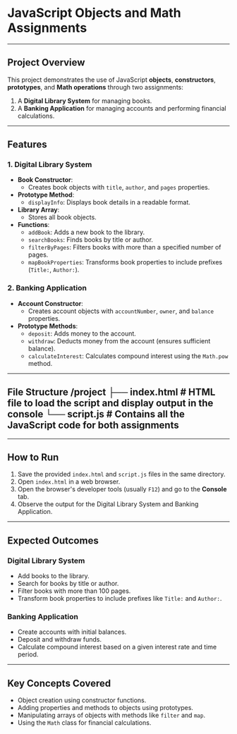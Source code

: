 # JavaScript Objects and Math Assignments

---

## Project Overview
This project demonstrates the use of JavaScript **objects**, **constructors**, **prototypes**, and **Math operations** through two assignments:
1. A **Digital Library System** for managing books.
2. A **Banking Application** for managing accounts and performing financial calculations.

---

## Features

### **1. Digital Library System**
- **Book Constructor**:
  - Creates book objects with `title`, `author`, and `pages` properties.
- **Prototype Method**:
  - `displayInfo`: Displays book details in a readable format.
- **Library Array**:
  - Stores all book objects.
- **Functions**:
  - `addBook`: Adds a new book to the library.
  - `searchBooks`: Finds books by title or author.
  - `filterByPages`: Filters books with more than a specified number of pages.
  - `mapBookProperties`: Transforms book properties to include prefixes (`Title:`, `Author:`).

### **2. Banking Application**
- **Account Constructor**:
  - Creates account objects with `accountNumber`, `owner`, and `balance` properties.
- **Prototype Methods**:
  - `deposit`: Adds money to the account.
  - `withdraw`: Deducts money from the account (ensures sufficient balance).
  - `calculateInterest`: Calculates compound interest using the `Math.pow` method.

---

## File Structure /project ├── index.html # HTML file to load the script and display output in the console └── script.js # Contains all the JavaScript code for both assignments

---

## How to Run
1. Save the provided `index.html` and `script.js` files in the same directory.
2. Open `index.html` in a web browser.
3. Open the browser's developer tools (usually `F12`) and go to the **Console** tab.
4. Observe the output for the Digital Library System and Banking Application.

---

## Expected Outcomes

### **Digital Library System**
- Add books to the library.
- Search for books by title or author.
- Filter books with more than 100 pages.
- Transform book properties to include prefixes like `Title:` and `Author:`.

### **Banking Application**
- Create accounts with initial balances.
- Deposit and withdraw funds.
- Calculate compound interest based on a given interest rate and time period.

---

## Key Concepts Covered
- Object creation using constructor functions.
- Adding properties and methods to objects using prototypes.
- Manipulating arrays of objects with methods like `filter` and `map`.
- Using the `Math` class for financial calculations.
